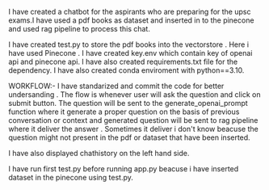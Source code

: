 I have created a chatbot for the aspirants who are preparing for the upsc exams.I have used a pdf books as dataset and inserted in to the pinecone and used rag pipeline to process this chat.

I have created test.py to store the pdf books into the vectorstore . Here i have used Pinecone .
I have created key.env which contain key of openai api and pinecone api.
I have also created requirements.txt file for the dependency.
I have also created conda enviroment with python==3.10.



WORKFLOW:-
I have standarized and commit the code for better undersanding . The flow is whenever user will ask the question and click on submit button. The question will be sent to the generate_openai_prompt function where it generate a proper question on the basis of previous conversation or context and generated question will be sent to rag pipeline where it deliver the answer .
Sometimes it deliver i don't know beacuse the question might not present in the pdf or dataset that have been inserted.

I have also displayed chathistory on the left hand side.

I have run first test.py before running app.py beacuse i have inserted dataset in the pinecone using test.py.


